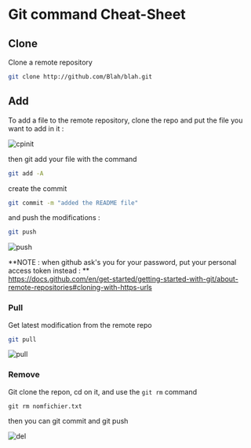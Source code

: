 # Git command Cheat-Sheet

## Clone
Clone a remote repository
```bash
git clone http://github.com/Blah/blah.git
```

## Add
To add a file to the remote repository, clone the repo and put the file you want to add in it :

![cpinit](https://user-images.githubusercontent.com/106782577/203600915-9263db5e-e1f8-453f-9080-299aa7314c14.png)

then git add your file with the command
```bash
git add -A
```

create the commit 
```bash
git commit -m "added the README file"
```

and push the modifications :
```bash
git push
```

![push](https://user-images.githubusercontent.com/106782577/203602898-6964181f-ef2f-4050-84cb-5ad9e9252a16.png)

**NOTE : when github ask's you for your password, put your personal access token instead : **     
https://docs.github.com/en/get-started/getting-started-with-git/about-remote-repositories#cloning-with-https-urls


### Pull

Get latest modification from the remote repo
```bash
git pull
```

![pull](https://user-images.githubusercontent.com/106782577/203603859-0359b738-c98b-412b-b27b-7bff2a300206.png)


### Remove

Git clone the repon, cd on it, and use the `git rm` command
```
git rm nomfichier.txt
```

then you can git commit and git push

![del](https://user-images.githubusercontent.com/106782577/203604717-af431a01-5645-472e-9071-39761e6761b8.png)



